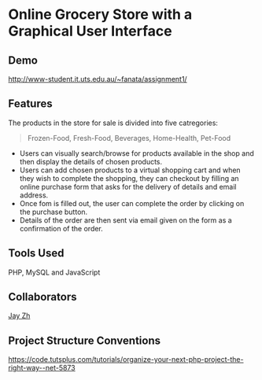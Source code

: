 # Online Grocery Store with a Graphical User Interface

## Demo
http://www-student.it.uts.edu.au/~fanata/assignment1/

## Features
The products in the store for sale is divided into five catregories:
> Frozen-Food, Fresh-Food, Beverages, Home-Health, Pet-Food

* Users can visually search/browse for products available in the shop and then display the details of chosen products.
* Users can add chosen products to a virtual shopping cart and when they wish to complete the shopping, they can checkout by filling an online purchase form that asks for the delivery of details and email address.
* Once fom is filled out, the user can complete the order by clicking on the purchase button.
* Details of the order are then sent via email given on the form as a confirmation of the order.

## Tools Used
PHP, MySQL and JavaScript

## Collaborators
[Jay Zh](https://github.com/jayzh7)

## Project Structure Conventions
https://code.tutsplus.com/tutorials/organize-your-next-php-project-the-right-way--net-5873
